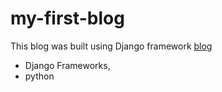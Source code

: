 # my-first-blog

This blog was built using Django framework [blog](http://fatimaoulu.pythonanywhere.com/)

- Django Frameworks,
- python
